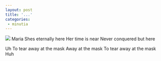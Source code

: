 ```yaml
---
layout: post
title: '...'
categories:
 - minutia
---
```


<img src="http://www.vh1.com/thewire/reviews/img/slipknot_review.jpg">
Maria
Shes eternally here
Her time is near
Never conquered but here

Uh
To tear away at the mask
Away at the mask
To tear away at the mask
Huh

